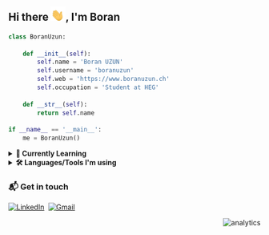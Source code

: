 ## Hi there <img src="./img/hi.gif" width="29px">, I'm Boran

```python
class BoranUzun:

	def __init__(self):
		self.name = 'Boran UZUN'
		self.username = 'boranuzun'
		self.web = 'https://www.boranuzun.ch'
		self.occupation = 'Student at HEG'

	def __str__(self):
		return self.name

if __name__ == '__main__':
	me = BoranUzun()
```

<details>
	<summary><b>🌱 Currently Learning</b></summary>
<br>

![Git](https://img.shields.io/badge/-Git-05122A?style=flat&logo=git)&nbsp;
![JavaScript](https://img.shields.io/badge/-JavaScript-05122A?style=flat&logo=javascript)&nbsp;
![Java](https://img.shields.io/badge/Java-05122A?style=flat&logo=openjdk)&nbsp;
![CSS3 Badge](https://img.shields.io/badge/CSS3-05122A?logo=css3&logoColor=fff&style=flat)&nbsp;

</details>

<details>
  <summary><b>🛠️ Languages/Tools I'm using</b></summary>
<br>

![Python](https://img.shields.io/badge/-Python-05122A?style=flat&logo=python)&nbsp;
![HTML](https://img.shields.io/badge/-HTML-05122A?style=flat&logo=HTML5)&nbsp;
![Markdown](https://img.shields.io/badge/Markdown-05122A?logo=markdown&style=flat)&nbsp;
![Visual Studio Code](https://img.shields.io/badge/-VS%20Code-05122A?style=flat&logo=visual-studio-code&logoColor=007ACC)&nbsp;
![Terminal](https://img.shields.io/badge/Terminal-05122A?style=flat&logo=gnu-bash&logoColor=white)&nbsp;
![GitHub](https://img.shields.io/badge/-GitHub-05122A?style=flat&logo=github)&nbsp;
![Windows](https://img.shields.io/badge/Windows-05122A?logo=windows&style=flat)&nbsp;
![macOS](https://img.shields.io/badge/macOS-05122A?logo=macos&style=flat)&nbsp;
![Miro](https://img.shields.io/badge/Miro-05122A?logo=miro&style=flat)&nbsp;
![MS Office](https://img.shields.io/badge/Microsoft%20Office-05122A?logo=microsoftoffice&style=flat)&nbsp;
![Notion](https://img.shields.io/badge/Notion-05122A?logo=notion&style=flat)&nbsp;
![Obsidian](https://img.shields.io/badge/Obsidian-05122A?logo=obsidian&style=flat)&nbsp;
![Todoist](https://img.shields.io/badge/Todoist-05122A?logo=todoist&style=flat)&nbsp;

</details>

### 📬 Get in touch

<a href="https://www.linkedin.com/in/boranuzun/"><img alt="LinkedIn" src="https://img.shields.io/badge/LinkedIn-0A66C2?logo=linkedin&logoColor=fff&style=flat"/></a>&nbsp; <a href="mailto:boran.u3@gmail.com"><img alt="Gmail" src="https://img.shields.io/badge/Gmail-EA4335?logo=gmail&logoColor=fff&style=flat" /></a>

<div align="right">
    <img alt='analytics' src='https://profile-counter.glitch.me/boranuzun/count.svg' width='0'>
</div>
